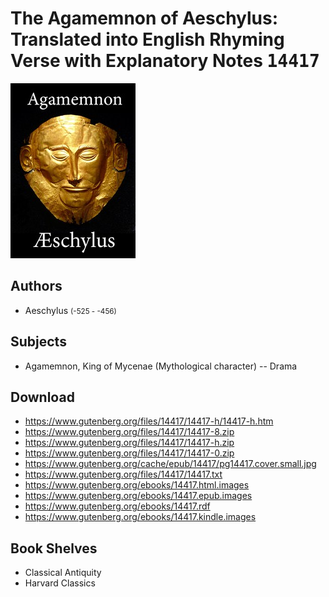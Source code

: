 # The Agamemnon of Aeschylus: Translated into English Rhyming Verse with Explanatory Notes <kbd>14417</kbd>

![](./cover.medium.jpg "")

## Authors


 - Aeschylus <small>(-525 - -456)</small>

## Subjects


 - Agamemnon, King of Mycenae (Mythological character) -- Drama

## Download


 - https://www.gutenberg.org/files/14417/14417-h/14417-h.htm
 - https://www.gutenberg.org/files/14417/14417-8.zip
 - https://www.gutenberg.org/files/14417/14417-h.zip
 - https://www.gutenberg.org/files/14417/14417-0.zip
 - https://www.gutenberg.org/cache/epub/14417/pg14417.cover.small.jpg
 - https://www.gutenberg.org/files/14417/14417.txt
 - https://www.gutenberg.org/ebooks/14417.html.images
 - https://www.gutenberg.org/ebooks/14417.epub.images
 - https://www.gutenberg.org/ebooks/14417.rdf
 - https://www.gutenberg.org/ebooks/14417.kindle.images

## Book Shelves


 - Classical Antiquity
 - Harvard Classics
